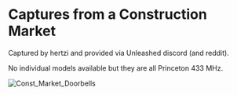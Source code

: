 # Captures from a Construction Market

Captured by hertzi and provided via Unleashed discord (and reddit).

No individual models available but they are all Princeton 433 MHz.

![Const_Market_Doorbells](https://user-images.githubusercontent.com/57457139/196093140-3f2492ab-6bc8-47dd-b897-17c1508e7744.png)
